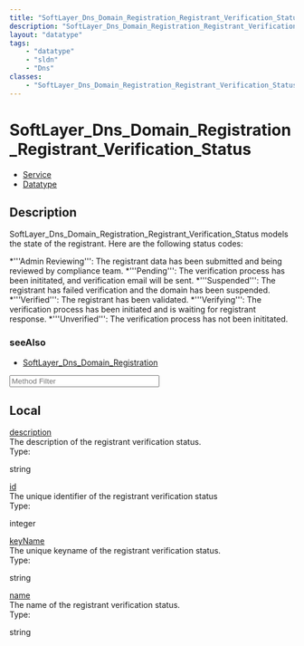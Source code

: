 ```yaml
---
title: "SoftLayer_Dns_Domain_Registration_Registrant_Verification_Status"
description: "SoftLayer_Dns_Domain_Registration_Registrant_Verification_Status models the state of the registrant. Here are the follow... "
layout: "datatype"
tags:
    - "datatype"
    - "sldn"
    - "Dns"
classes:
    - "SoftLayer_Dns_Domain_Registration_Registrant_Verification_Status"
---
```


# SoftLayer_Dns_Domain_Registration_Registrant_Verification_Status
<div id='service-datatype'>
    <ul id='sldn-reference-tabs'>
    <li id='service'> <a href='/reference/services/SoftLayer_Dns_Domain_Registration_Registrant_Verification_Status' >Service</a></li>    <li id='datatype'> <a href='/reference/datatypes/SoftLayer_Dns_Domain_Registration_Registrant_Verification_Status' >Datatype</a></li>
    </ul>
</div>

## Description 
SoftLayer_Dns_Domain_Registration_Registrant_Verification_Status models the state of the registrant. Here are the following status codes: 


*'''Admin Reviewing''': The registrant data has been submitted and being reviewed by compliance team.
*'''Pending''': The verification process has been inititated, and verification email will be sent.
*'''Suspended''': The registrant has failed verification and the domain has been suspended.
*'''Verified''': The registrant has been validated.
*'''Verifying''': The verification process has been initiated and is waiting for registrant response.
*'''Unverified''': The verification process has not been inititated.





### seeAlso

* [SoftLayer_Dns_Domain_Registration](/reference/services/SoftLayer_Dns_Domain_Registration )




<!-- Service Filer BEGIN -->
<div class="view-filters">
        <div class="clearfix">
            <div class="search-input-box">
                <input placeholder="Method Filter" onkeyup="titleSearch(inputId='prop-input', divId='properties', elementClass='prop-row')" 
                    type="text" id="prop-input" value="" size="30" maxlength="128" class="form-text">
            </div>
        </div>
</div>
<!-- Service Filer END -->

<div id="properties" class="content">
    <div id="localProperties" class="prop-content" >
        <h2>Local</h2>
                <div class='prop-row views-row'>
            <span class='views-field-title'>
                <a href="#description" name=description>description</a>
            </span>
            <div class='views-field-body'>The description of the registrant verification status. </div>
            <span class="type-label">Type:</span> 
            <div class='type-content'>
                <p>string</p>
            </div>
        </div>
                <div class='prop-row views-row'>
            <span class='views-field-title'>
                <a href="#id" name=id>id</a>
            </span>
            <div class='views-field-body'>The unique identifier of the registrant verification status </div>
            <span class="type-label">Type:</span> 
            <div class='type-content'>
                <p>integer</p>
            </div>
        </div>
                <div class='prop-row views-row'>
            <span class='views-field-title'>
                <a href="#keyName" name=keyName>keyName</a>
            </span>
            <div class='views-field-body'>The unique keyname of the registrant verification status. </div>
            <span class="type-label">Type:</span> 
            <div class='type-content'>
                <p>string</p>
            </div>
        </div>
                <div class='prop-row views-row'>
            <span class='views-field-title'>
                <a href="#name" name=name>name</a>
            </span>
            <div class='views-field-body'>The name of the registrant verification status. </div>
            <span class="type-label">Type:</span> 
            <div class='type-content'>
                <p>string</p>
            </div>
        </div>
            </div>
    </div>


